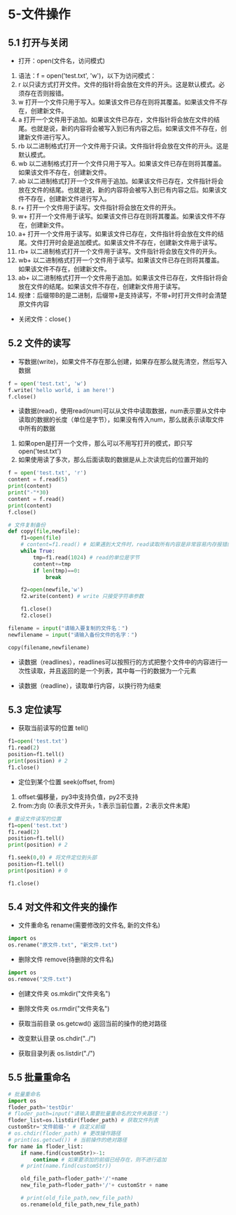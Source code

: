 # 5-文件操作

## 5.1 打开与关闭

* 打开：open(文件名，访问模式)
1. 语法：f = open('test.txt', 'w')，以下为访问模式：
2. r  以只读方式打开文件。文件的指针将会放在文件的开头。这是默认模式。必须存在否则报错。
3. w  打开一个文件只用于写入。如果该文件已存在则将其覆盖。如果该文件不存在，创建新文件。
4. a  打开一个文件用于追加。如果该文件已存在，文件指针将会放在文件的结尾。也就是说，新的内容将会被写入到已有内容之后。如果该文件不存在，创建新文件进行写入。
5. rb  以二进制格式打开一个文件用于只读。文件指针将会放在文件的开头。这是默认模式。
6. wb  以二进制格式打开一个文件只用于写入。如果该文件已存在则将其覆盖。如果该文件不存在，创建新文件。
7. ab  以二进制格式打开一个文件用于追加。如果该文件已存在，文件指针将会放在文件的结尾。也就是说，新的内容将会被写入到已有内容之后。如果该文件不存在，创建新文件进行写入。
8. r+  打开一个文件用于读写。文件指针将会放在文件的开头。
9. w+  打开一个文件用于读写。如果该文件已存在则将其覆盖。如果该文件不存在，创建新文件。
10. a+  打开一个文件用于读写。如果该文件已存在，文件指针将会放在文件的结尾。文件打开时会是追加模式。如果该文件不存在，创建新文件用于读写。
11. rb+  以二进制格式打开一个文件用于读写。文件指针将会放在文件的开头。
12. wb+  以二进制格式打开一个文件用于读写。如果该文件已存在则将其覆盖。如果该文件不存在，创建新文件。
13. ab+  以二进制格式打开一个文件用于追加。如果该文件已存在，文件指针将会放在文件的结尾。如果该文件不存在，创建新文件用于读写。
14. 规律：后缀带B的是二进制，后缀带+是支持读写，不带+时打开文件时会清楚原文件内容

* 关闭文件：close( )

## 5.2 文件的读写

* 写数据(write)，如果文件不存在那么创建，如果存在那么就先清空，然后写入数据

```py
f = open('test.txt', 'w')
f.write('hello world, i am here!')
f.close()
```

* 读数据(read)，使用read(num)可以从文件中读取数据，num表示要从文件中读取的数据的长度（单位是字节），如果没有传入num，那么就表示读取文件中所有的数据
1. 如果open是打开一个文件，那么可以不用写打开的模式，即只写 open('test.txt')
2. 如果使用读了多次，那么后面读取的数据是从上次读完后的位置开始的

```py
f = open('test.txt', 'r')
content = f.read(5)
print(content)
print("-"*30)
content = f.read()
print(content)
f.close()
```

```py
# 文件复制备份
def copy(file,newfile):
    f1=open(file)
    # content=f1.read() # 如果遇到大文件时，read读取所有内容是非常容易内存报错的
    while True:
        tmp=f1.read(1024) # read的单位是字节
        content+=tmp
        if len(tmp)==0:
            break

    f2=open(newfile,'w')
    f2.write(content) # write 只接受字符串参数

    f1.close()
    f2.close()

filename = input("请输入要复制的文件名：")
newfilename = input("请输入备份文件的名字：")

copy(filename,newfilename)
```

* 读数据（readlines），readlines可以按照行的方式把整个文件中的内容进行一次性读取，并且返回的是一个列表，其中每一行的数据为一个元素

* 读数据（readline），读取单行内容，以换行符为结束

## 5.3 定位读写

* 获取当前读写的位置 tell()

```py
f1=open('test.txt')
f1.read(2)
position=f1.tell()
print(position) # 2
f1.close()
```

* 定位到某个位置 seek(offset, from)
1. offset:偏移量，py3中支持负值，py2不支持
2. from:方向 (0:表示文件开头，1:表示当前位置，2:表示文件末尾)

```py
# 重设文件读写的位置
f1=open('test.txt')
f1.read(2)
position=f1.tell()
print(position) # 2

f1.seek(0,0) # 将文件定位到头部
position=f1.tell()
print(position) # 0

f1.close()
```

## 5.4 对文件和文件夹的操作

* 文件重命名 rename(需要修改的文件名, 新的文件名)

```py
import os
os.rename("原文件.txt", "新文件.txt")
```

* 删除文件 remove(待删除的文件名)

```py
import os
os.remove("文件.txt")
```

* 创建文件夹 os.mkdir("文件夹名")

* 删除文件夹 os.rmdir("文件夹名")

* 获取当前目录 os.getcwd() 返回当前的操作的绝对路径

* 改变默认目录 os.chdir("../")

* 获取目录列表 os.listdir("./")

## 5.5 批量重命名

```py
# 批量重命名
import os
floder_path='testDir'
# floder_path=input("请输入需要批量重命名的文件夹路径：")
floder_list=os.listdir(floder_path) # 获取文件列表
customStr='文件前缀-' # 自定义前缀
# os.chdir(floder_path) # 更改操作路径
# print(os.getcwd()) # 当前操作的绝对路径
for name in floder_list:
    if name.find(customStr)>-1:
        continue # 如果要添加的前缀已经存在，则不进行追加
    # print(name.find(customStr))

    old_file_path=floder_path+'/'+name
    new_file_path=floder_path+'/'+ customStr + name

    # print(old_file_path,new_file_path)
    os.rename(old_file_path,new_file_path)
```